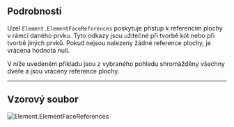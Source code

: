 ## Podrobnosti
Uzel `Element.ElementFaceReferences` poskytuje přístup k referencím plochy v rámci daného prvku. Tyto odkazy jsou užitečné při tvorbě kót nebo při tvorbě jiných prvků. Pokud nejsou nalezeny žádné reference plochy, je vrácena hodnota null.

V níže uvedeném příkladu jsou z vybraného pohledu shromážděny všechny dveře a jsou vráceny reference plochy.
___
## Vzorový soubor

![Element.ElementFaceReferences](./Revit.Elements.Element.ElementFaceReferences_img.jpg)
